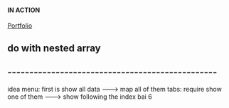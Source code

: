 #### IN ACTION

[Portfolio](https://gatsby-strapi-portfolio-project.netlify.app/)
 ## do with nested array
 ##  ------------------------------------------------
 idea 
 menu: first is show all data ---> map all of them
 tabs: require show one of them ---> show following the index
 bai 6
